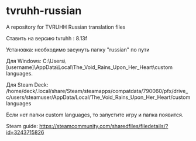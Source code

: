 # tvruhh-russian
A repository for TVRUHH Russian translation files	

Ставить на версию tvruhh : 8.13f

Установка: необходимо засунуть папку "russian" по пути 

Для Windows: C:\Users\\[username]\AppData\Local\The_Void_Rains_Upon_Her_Heart\custom languages.

Для Steam Deck: /home/deck/.local/share/Steam/steamapps/compatdata/790060/pfx/drive_c/users/steamuser/AppData/Local/The_Void_Rains_Upon_Her_Heart/custom languages

Если нет папки custom languages, то запустите игру и папка появится.

Steam guide: https://steamcommunity.com/sharedfiles/filedetails/?id=3243715826                                                                 

